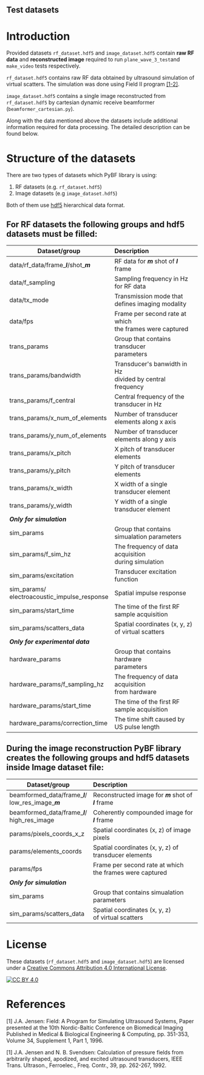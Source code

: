 ## Test datasets 

# Introduction

Provided datasets `rf_dataset.hdf5` and `image_dataset.hdf5` contain **raw RF data** and **reconstructed image** required to run `plane_wave_3_test`and `make_video` tests respectively.

`rf_dataset.hdf5` contains raw RF data obtained by ultrasound simulation of virtual scatters. The simulation was done using Field II program [[1-2]](#1).

`image_dataset.hdf5` contains a single image reconstructed from `rf_dataset.hdf5`  by cartesian dynamic receive beamformer (`beamformer_cartesian.py`).

Along with the data mentioned above the datasets include additional information required for data processing. The detailed description can be found below.

# Structure of the datasets

There are two types of datasets which PyBF library is using:
1. RF datasets (e.g. `rf_dataset.hdf5`)
2. Image datasets (e.g `image_dataset.hdf5`)

Both of them use [hdf5](https://support.hdfgroup.org/HDF5/doc/H5.intro.html) hierarchical data format.

## For RF datasets the following groups and hdf5 datasets must be filled:
| **Dataset/group**                               | **Description**                                               |
| ------------------------------------------------|:--------------------------------------------------------------|
| data/rf_data/frame_**_l_**/shot_**_m_**         | RF data for **_m_** shot of **_l_** frame                     |
| data/f_sampling                                 | Sampling frequency in Hz for RF data                          |
| data/tx_mode                                    | Transmission mode that defines imaging modality               |
| data/fps                                        | Frame per second rate at which <br> the frames were captured  |
| trans_params                                    | Group that contains transducer <br >parameters                |
| trans_params/bandwidth                          | Transducer's banwidth in Hz <br> divided by central frequency |
| trans_params/f_central                          | Central frequency of the transducer in Hz                     |
| trans_params/x_num_of_elements                  | Number of transducer elements along x axis                    |
| trans_params/y_num_of_elements                  | Number of transducer elements along y axis                    |
| trans_params/x_pitch                            | X pitch of transducer elements                                |
| trans_params/y_pitch                            | Y pitch of transducer elements                                |
| trans_params/x_width                            | X width of a single transducer element                        |
| trans_params/y_width                            | Y width of a single transducer element                        |
| **_Only for simulation_**                                                                                       |
| sim_params                                      | Group that contains simualation parameters                    |
| sim_params/f_sim_hz                             | The frequency of data acquisition <br> during simulation      |
| sim_params/excitation                           | Transducer excitation function                                |
| sim_params/<br>electroacoustic_impulse_response | Spatial impulse response                                      |
| sim_params/start_time                           | The time of the first RF sample acquisition                   |
| sim_params/scatters_data                        | Spatial coordinates (x, y, z) <br> of virtual scatters        |
| **_Only for experimental data_**                                                                                |
| hardware_params                                 | Group that contains hardware <br >parameters                  |
| hardware_params/f_sampling_hz                   | The frequency of data acquisition <br> from hardware          |
| hardware_params/start_time                      | The time of the first RF sample acquisition                   |
| hardware_params/correction_time                 | The time shift caused by US pulse length                      |

## During the image reconstruction PyBF library creates the following groups and hdf5 datasets inside Image dataset file:
| **Dataset/group**                                         | **Description**                                              |
| ----------------------------------------------------------|:-------------------------------------------------------------|
| beamformed_data/frame_**_l_**/<br> low_res_image_**_m_**  | Reconstructed image for **_m_** shot of **_l_** frame        |
| beamformed_data/frame_**_l_**/<br> high_res_image         | Coherently compounded image for **_l_** frame                |
| params/pixels_coords_x_z                                  | Spatial coordinates (x, z) of image pixels                   |
| params/elements_coords                                    | Spatial coordinates (x, y, z) of transducer elements         |
| params/fps                                                | Frame per second rate at which <br> the frames were captured | 
| **_Only for simulation_**                                                                                                |
| sim_params                                                | Group that contains simualation parameters                   |
| sim_params/scatters_data                                  | Spatial coordinates (x, y, z) <br> of virtual scatters       |

# License
These datasets (`rf_dataset.hdf5` and `image_dataset.hdf5`) are licensed under a [Creative Commons Attribution 4.0 International
License][cc-by].

[![CC BY 4.0][cc-by-image]][cc-by]

[cc-by]: http://creativecommons.org/licenses/by/4.0/
[cc-by-image]: https://i.creativecommons.org/l/by/4.0/88x31.png
[cc-by-shield]: https://img.shields.io/badge/License-CC%20BY%204.0-lightgrey.svg

# References
<a id="1">[1]</a> 
J.A. Jensen: Field: A Program for Simulating Ultrasound Systems, Paper presented at the 10th Nordic-Baltic Conference on Biomedical Imaging Published in Medical & Biological Engineering & Computing, pp. 351-353, Volume 34, Supplement 1, Part 1, 1996.

<a id="2">[1]</a> 
J.A. Jensen and N. B. Svendsen: Calculation of pressure fields from arbitrarily shaped, apodized, and excited ultrasound transducers, IEEE Trans. Ultrason., Ferroelec., Freq. Contr., 39, pp. 262-267, 1992.